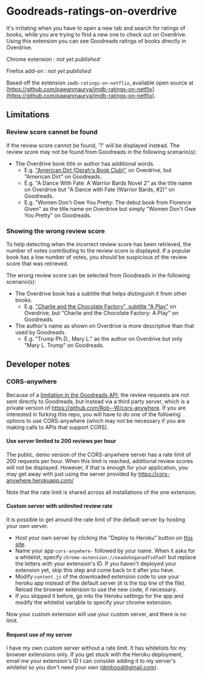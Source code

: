 # Goodreads-ratings-on-overdrive

It's irritating when you have to open a new tab and search for ratings of books, while you are trying to find a new one to check out on Overdrive.
Using this extension you can see Goodreads ratings of books directly in Overdrive.

Chrome extension : _not yet published_

Firefox add-on : _not yet published_

Based off the extension `imdb-ratings-on-netflix`, available open source at [https://github.com/pawanmaurya/imdb-ratings-on-netflix](https://github.com/pawanmaurya/imdb-ratings-on-netflix).

## Limitations
### Review score cannot be found
If the review score cannot be found, '?' will be displayed instead.
The review score may not be found from Goodreads in the following scenario(s):

  - The Overdrive book title or author has additional words.
    - E.g. ["American Dirt (Oprah's Book Club)"](https://ncdl.overdrive.com/ncdl-sunnyvale/content/media/4727757) on Overdrive, but "American Dirt" on Goodreads.
    - E.g. "A Dance With Fate: A Warrior Bards Novel 2" as the title name on Overdrive but "A Dance with Fate (Warrior Bards, #2)" on Goodreads.
    - E.g. "Women Don't Owe You Pretty: The debut book from Florence Given" as the title name on Overdrive but simply "Women Don't Owe You Pretty" on Goodreads.

### Showing the wrong review score
To help detecting when the incorrect review score has been retrieved, the number of votes contributing to the review score is displayed.
If a popular book has a low number of votes, you should be suspicious of the review score that was retrieved.

The wrong review score can be selected from Goodreads in the following scenario(s):

  - The Overdrive book has a subtitle that helps distinguish it from other books.
    - E.g. ["Charlie and the Chocolate Factory", subtitle "A Play"](https://goldcoast.overdrive.com/media/299552)
  on Overdrive, but "Charlie and the Chocolate Factory: A Play" on Goodreads.
  - The author's name as shown on Overdrive is more descriptive than that used by Goodreads.
    - E.g. "Trump Ph.D., Mary L." as the author on Overdrive but only "Mary L. Trump" on Goodreads.


## Developer notes
### CORS-anywhere
Because of a [limitation in the Goodreads API](https://www.goodreads.com/topic/show/17893514-cors-access-control-allow-origin),
the review requests are not sent directly to Goodreads, but instead via a third party server,
which is a private version of https://github.com/Rob--W/cors-anywhere.
If you are interested in forking this repo, you will have to do one of the following options to
use CORS-anywhere (which may not be necessary if you are making calls to APIs that support CORS).

#### Use server limited to 200 reviews per hour
The public, demo version of the CORS-anywhere server has a rate limit of 200 requests per hour.
When this limit is reached, additional review scores will not be displayed.
However, if that is enough for your application, you may get away with just using the server
provided by https://cors-anywhere.herokuapp.com/

Note that the rate limit is shared across all installations of the one extension.

#### Custom server with unlimited review rate
It is possible to get around the rate limit of the default server by hosting your own server.

  - Host your own server by clicking the "Deploy to Heroku" button on [this site](https://elements.heroku.com/buttons/asg017/cors-anywhere-observable).
  - Name your app `cors-anywhere-` followed by your name.
  When it asks for a whitelist, specify `chrome-extension://oeadohoganadfsdfadf` but replace the
  letters with your extension's ID.
  If you haven't deployed your extension yet, skip this step and come back to it after you have.
  - Modify `content.js` of the downloaded extension code to use your heroku app instead of the
default server (it is the top line of the file).
  Reload the browser extension to use the new code, if necessary.
  - If you skipped it before, go into the Heroku settings for the app and modify the whitelist
  variable to specify your chrome extension.

Now your custom extension will use your custom server, and there is no limit.

#### Request use of my server
I have my own custom server without a rate limit.
It has whitelists for my browser extensions only.
If you get stuck with the Heroku deployment, email me your extension's ID I can
consider adding it to my server's whitelist so you don't need your own (dmjhood@gmail.com).
